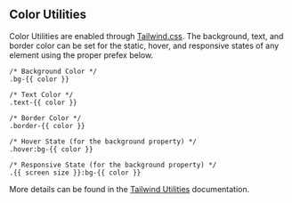 ## Color Utilities

Color Utilities are enabled through [Tailwind.css](https://tailwindcss.com). The background, text, and border color can be set for the static, hover, and responsive states of any element using the proper prefex below.

    /* Background Color */
    .bg-{{ color }}

    /* Text Color */
    .text-{{ color }}

    /* Border Color */
    .border-{{ color }}

    /* Hover State (for the background property) */
    .hover:bg-{{ color }}

    /* Responsive State (for the background property) */
    .{{ screen size }}:bg-{{ color }}

More details can be found in the [Tailwind Utilities](/tailwind) documentation.
